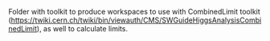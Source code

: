 Folder with toolkit to produce workspaces to use with CombinedLimit toolkit (https://twiki.cern.ch/twiki/bin/viewauth/CMS/SWGuideHiggsAnalysisCombinedLimit), as well to calculate limits. 
